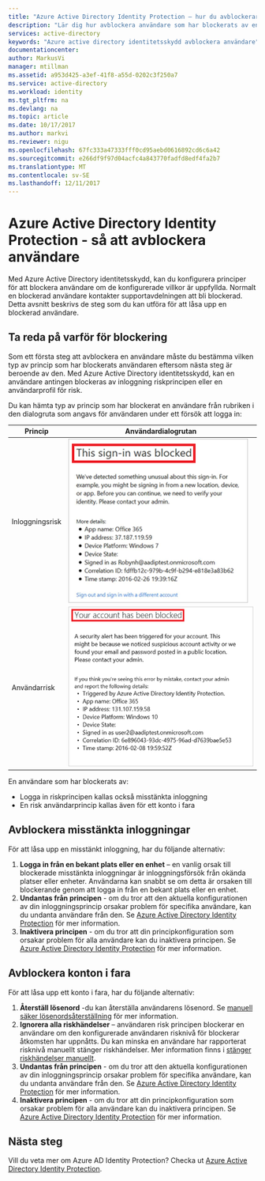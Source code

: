 ```yaml
---
title: "Azure Active Directory Identity Protection – hur du avblockerar användare | Microsoft Docs"
description: "Lär dig hur avblockera användare som har blockerats av en princip för Azure Active Directory Identity Protection."
services: active-directory
keywords: "Azure active directory identitetsskydd avblockera användare"
documentationcenter: 
author: MarkusVi
manager: mtillman
ms.assetid: a953d425-a3ef-41f8-a55d-0202c3f250a7
ms.service: active-directory
ms.workload: identity
ms.tgt_pltfrm: na
ms.devlang: na
ms.topic: article
ms.date: 10/17/2017
ms.author: markvi
ms.reviewer: nigu
ms.openlocfilehash: 67fc333a47333fff0cd95aebd0616892cd6c6a42
ms.sourcegitcommit: e266df9f97d04acfc4a843770fadfd8edf4fa2b7
ms.translationtype: MT
ms.contentlocale: sv-SE
ms.lasthandoff: 12/11/2017
---
```

# <a name="azure-active-directory-identity-protection---how-to-unblock-users"></a>Azure Active Directory Identity Protection - så att avblockera användare
Med Azure Active Directory identitetsskydd, kan du konfigurera principer för att blockera användare om de konfigurerade villkor är uppfyllda. Normalt en blockerad användare kontakter supportavdelningen att bli blockerad. Detta avsnitt beskrivs de steg som du kan utföra för att låsa upp en blockerad användare.

## <a name="determine-the-reason-for-blocking"></a>Ta reda på varför för blockering
Som ett första steg att avblockera en användare måste du bestämma vilken typ av princip som har blockerats användaren eftersom nästa steg är beroende av den.
Med Azure Active Directory identitetsskydd, kan en användare antingen blockeras av inloggning riskprincipen eller en användarprofil för risk.

Du kan hämta typ av princip som har blockerat en användare från rubriken i den dialogruta som angavs för användaren under ett försök att logga in:

| Princip | Användardialogrutan |
| --- | --- |
| Inloggningsrisk |![Blockerade inloggning](./media/active-directory-identityprotection-unblock-howto/02.png) |
| Användarrisk |![Blockerade konto](./media/active-directory-identityprotection-unblock-howto/104.png) |

En användare som har blockerats av:

* Logga in riskprincipen kallas också misstänkta inloggning
* En risk användarprincip kallas även för ett konto i fara

## <a name="unblocking-suspicious-sign-ins"></a>Avblockera misstänkta inloggningar
För att låsa upp en misstänkt inloggning, har du följande alternativ:

1. **Logga in från en bekant plats eller en enhet** – en vanlig orsak till blockerade misstänkta inloggningar är inloggningsförsök från okända platser eller enheter. Användarna kan snabbt se om detta är orsaken till blockerande genom att logga in från en bekant plats eller en enhet.
2. **Undantas från principen** - om du tror att den aktuella konfigurationen av din inloggningsprincip orsakar problem för specifika användare, kan du undanta användare från den. Se [Azure Active Directory Identity Protection](active-directory-identityprotection.md) för mer information.
3. **Inaktivera principen** - om du tror att din principkonfiguration som orsakar problem för alla användare kan du inaktivera principen. Se [Azure Active Directory Identity Protection](active-directory-identityprotection.md) för mer information.

## <a name="unblocking-accounts-at-risk"></a>Avblockera konton i fara
För att låsa upp ett konto i fara, har du följande alternativ:

1. **Återställ lösenord** -du kan återställa användarens lösenord. Se [manuell säker lösenordsåterställning](active-directory-identityprotection.md#manual-secure-password-reset) för mer information.
2. **Ignorera alla riskhändelser** – användaren risk principen blockerar en användare om den konfigurerade användaren risknivå för blockerar åtkomsten har uppnåtts. Du kan minska en användare har rapporterat risknivå manuellt stänger riskhändelser. Mer information finns i [stänger riskhändelser manuellt](active-directory-identityprotection.md#closing-risk-events-manually).
3. **Undantas från principen** - om du tror att den aktuella konfigurationen av din inloggningsprincip orsakar problem för specifika användare, kan du undanta användare från den. Se [Azure Active Directory Identity Protection](active-directory-identityprotection.md) för mer information.
4. **Inaktivera principen** - om du tror att din principkonfiguration som orsakar problem för alla användare kan du inaktivera principen. Se [Azure Active Directory Identity Protection](active-directory-identityprotection.md) för mer information.

## <a name="next-steps"></a>Nästa steg
 Vill du veta mer om Azure AD Identity Protection? Checka ut [Azure Active Directory Identity Protection](active-directory-identityprotection.md).
